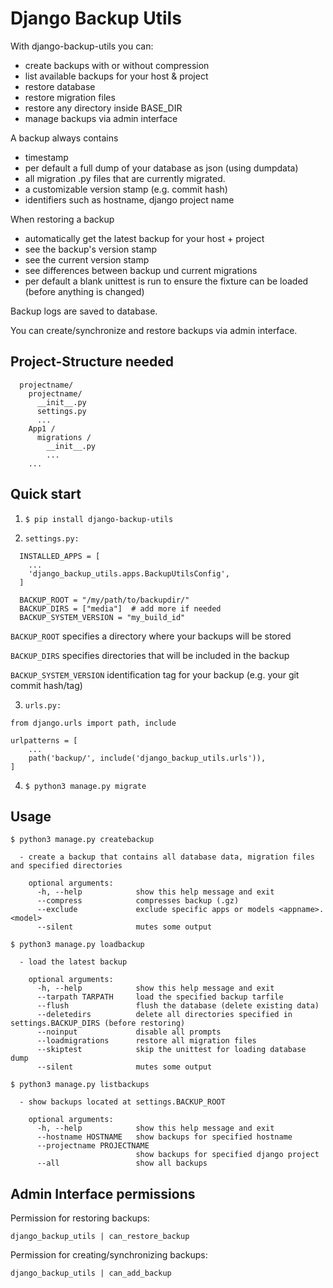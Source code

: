 # Django Backup Utils

With django-backup-utils you can:

- create backups with or without compression
- list available backups for your host & project
- restore database
- restore migration files
- restore any directory inside BASE_DIR
- manage backups via admin interface

A backup always contains

- timestamp
- per default a full dump of your database as json (using dumpdata)
- all migration .py files that are currently migrated.
- a customizable version stamp (e.g. commit hash)
- identifiers such as hostname, django project name

When restoring a backup

- automatically get the latest backup for your host + project
- see the backup's version stamp
- see the current version stamp
- see differences between backup und current migrations
- per default a blank unittest is run to ensure the fixture can be loaded (before anything is changed)

Backup logs are saved to database.  

You can create/synchronize and restore backups via admin interface.

## Project-Structure needed

```
  projectname/
    projectname/
      __init__.py
      settings.py
      ...
    App1 /
      migrations /
        __init__.py
        ...
    ...
```

## Quick start

1. ``$ pip install django-backup-utils``


2. ``settings.py:``

```
  INSTALLED_APPS = [
    ...
    'django_backup_utils.apps.BackupUtilsConfig',
  ]

  BACKUP_ROOT = "/my/path/to/backupdir/"
  BACKUP_DIRS = ["media"]  # add more if needed
  BACKUP_SYSTEM_VERSION = "my_build_id"
```

``BACKUP_ROOT`` specifies a directory where your backups will be stored

``BACKUP_DIRS`` specifies directories that will be included in the backup

``BACKUP_SYSTEM_VERSION`` identification tag for your backup (e.g. your git commit hash/tag)   

3. ``urls.py:``

```
from django.urls import path, include

urlpatterns = [
    ...
    path('backup/', include('django_backup_utils.urls')),
]
```

4. ``$ python3 manage.py migrate``


## Usage

``$ python3 manage.py createbackup``

```
  - create a backup that contains all database data, migration files and specified directories

    optional arguments:
      -h, --help            show this help message and exit
      --compress            compresses backup (.gz)
      --exclude             exclude specific apps or models <appname>.<model>
      --silent              mutes some output
```

``$ python3 manage.py loadbackup``

```
  - load the latest backup

    optional arguments:
      -h, --help            show this help message and exit
      --tarpath TARPATH     load the specified backup tarfile
      --flush               flush the database (delete existing data)
      --deletedirs          delete all directories specified in settings.BACKUP_DIRS (before restoring)
      --noinput             disable all prompts
      --loadmigrations      restore all migration files
      --skiptest            skip the unittest for loading database dump
      --silent              mutes some output
```

``$ python3 manage.py listbackups``

```
  - show backups located at settings.BACKUP_ROOT

    optional arguments:
      -h, --help            show this help message and exit
      --hostname HOSTNAME   show backups for specified hostname
      --projectname PROJECTNAME
                            show backups for specified django project
      --all                 show all backups
```


## Admin Interface permissions

Permission for restoring backups:  

``django_backup_utils | can_restore_backup``

Permission for creating/synchronizing backups:

``django_backup_utils | can_add_backup``